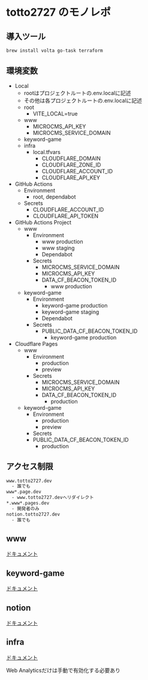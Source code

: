 # totto2727 のモノレポ

## 導入ツール

```bash
brew install volta go-task terraform
```

## 環境変数

- Local
  - rootはプロジェクトルートの.env.localに記述
  - その他は各プロジェクトルートの.env.localに記述
  - root
    - VITE_LOCAL=true
  - www
    - MICROCMS_API_KEY
    - MICROCMS_SERVICE_DOMAIN
  - keyword-game
  - infra
    - local.tfvars
      - CLOUDFLARE_DOMAIN
      - CLOUDFLARE_ZONE_ID
      - CLOUDFLARE_ACCOUNT_ID
      - CLOUDFLARE_API_KEY
- GitHub Actions
  - Environment
    - root, dependabot
  - Secrets
    - CLOUDFLARE_ACCOUNT_ID
    - CLOUDFLARE_API_TOKEN
- GitHub Actions Project
  - www
    - Environment
      - www production
      - www staging
      - Dependabot
    - Secrets
      - MICROCMS_SERVICE_DOMAIN
      - MICROCMS_API_KEY
      - DATA_CF_BEACON_TOKEN_ID
        - www production
  - keyword-game
    - Environment
      - keyword-game production
      - keyword-game staging
      - Dependabot
    - Secrets
      - PUBLIC_DATA_CF_BEACON_TOKEN_ID
        - keyword-game production
- Cloudflare Pages
  - www
    - Environment
      - production
      - preview
    - Secrets
      - MICROCMS_SERVICE_DOMAIN
      - MICROCMS_API_KEY
      - DATA_CF_BEACON_TOKEN_ID
        - production
  - keyword-game
    - Environment
      - production
      - preview
    - Secrets
    - PUBLIC_DATA_CF_BEACON_TOKEN_ID
      - production

## アクセス制限

```txt
www.totto2727.dev
  - 誰でも
www*.page.dev
  - www.totto2727.devへリダイレクト
*.www*.pages.dev
  - 開発者のみ
notion.totto2727.dev
  - 誰でも
```

## www

[ドキュメント](./docs/www.md)

## keyword-game

[ドキュメント](./docs/keyword-game.md)

## notion

[ドキュメント](./docs/notion.md)

## infra

[ドキュメント](./docs/infra.md)

Web Analyticsだけは手動で有効化する必要あり
